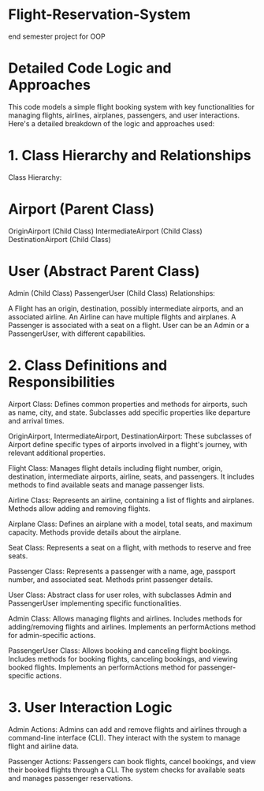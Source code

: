 # Flight-Reservation-System
end semester project for OOP

# Detailed Code Logic and Approaches
This code models a simple flight booking system with key functionalities for managing flights, airlines, airplanes, passengers, and user interactions. Here's a detailed breakdown of the logic and approaches used:

# 1. Class Hierarchy and Relationships
Class Hierarchy:

# Airport (Parent Class)
OriginAirport (Child Class)
IntermediateAirport (Child Class)
DestinationAirport (Child Class)
# User (Abstract Parent Class)
Admin (Child Class)
PassengerUser (Child Class)
Relationships:

A Flight has an origin, destination, possibly intermediate airports, and an associated airline.
An Airline can have multiple flights and airplanes.
A Passenger is associated with a seat on a flight.
User can be an Admin or a PassengerUser, with different capabilities.

# 2. Class Definitions and Responsibilities
Airport Class:
Defines common properties and methods for airports, such as name, city, and state. Subclasses add specific properties like departure and arrival times.

OriginAirport, IntermediateAirport, DestinationAirport:
These subclasses of Airport define specific types of airports involved in a flight's journey, with relevant additional properties.

Flight Class:
Manages flight details including flight number, origin, destination, intermediate airports, airline, seats, and passengers. It includes methods to find available seats and manage passenger lists.

Airline Class:
Represents an airline, containing a list of flights and airplanes. Methods allow adding and removing flights.

Airplane Class:
Defines an airplane with a model, total seats, and maximum capacity. Methods provide details about the airplane.

Seat Class:
Represents a seat on a flight, with methods to reserve and free seats.

Passenger Class:
Represents a passenger with a name, age, passport number, and associated seat. Methods print passenger details.

User Class:
Abstract class for user roles, with subclasses Admin and PassengerUser implementing specific functionalities.

Admin Class:
Allows managing flights and airlines. Includes methods for adding/removing flights and airlines. Implements an performActions method for admin-specific actions.

PassengerUser Class:
Allows booking and canceling flight bookings. Includes methods for booking flights, canceling bookings, and viewing booked flights. Implements an performActions method for passenger-specific actions.

# 3. User Interaction Logic
Admin Actions:
Admins can add and remove flights and airlines through a command-line interface (CLI). They interact with the system to manage flight and airline data.

Passenger Actions:
Passengers can book flights, cancel bookings, and view their booked flights through a CLI. The system checks for available seats and manages passenger reservations.
